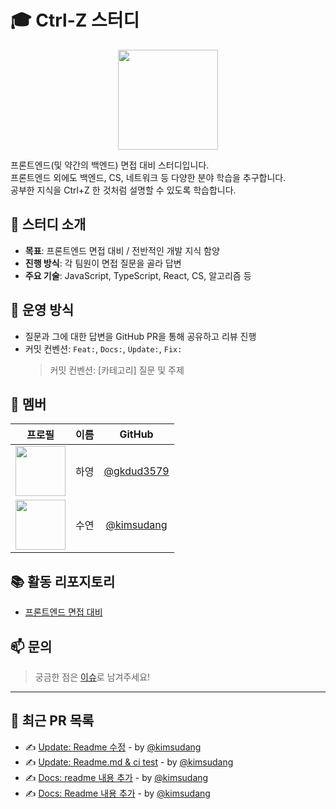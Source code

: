 # 🎓 Ctrl-Z 스터디

<p align="center">
  <img src="https://github.com/user-attachments/assets/adfd4261-d11b-4477-85fe-c98b9db82075" width="160" />
</p>

프론트엔드(및 약간의 백엔드) 면접 대비 스터디입니다. <br>
프론트엔드 외에도 백엔드, CS, 네트워크 등 다양한 분야 학습을 추구합니다. <br>
공부한 지식을 Ctrl+Z 한 것처럼 설명할 수 있도록 학습합니다.

## 📌 스터디 소개

- **목표**: 프론트엔드 면접 대비 / 전반적인 개발 지식 함양
- **진행 방식**: 각 팀원이 면접 질문을 골라 답변
- **주요 기술**: JavaScript, TypeScript, React, CS, 알고리즘 등

## 🚀 운영 방식

- 질문과 그에 대한 답변을 GitHub PR을 통해 공유하고 리뷰 진행
- 커밋 컨벤션: `Feat:`, `Docs:`, `Update:`, `Fix:`
  > 커밋 컨벤션: [카테고리] 질문 및 주제

## 👥 멤버

|                                   프로필                                   | 이름 |                   GitHub                   |
| :------------------------------------------------------------------------: | :--: | :----------------------------------------: |
| <img src="https://avatars.githubusercontent.com/gkdud3579" width="80px" /> | 하영 | [@gkdud3579](https://github.com/gkdud3579) |
| <img src="https://avatars.githubusercontent.com/kimsudang" width="80px" /> | 수연 | [@kimsudang](https://github.com/kimsudang) |

## 📚 활동 리포지토리

- [프론트엔드 면접 대비](https://github.com/Team-Ctrl-Z/Hello-Computer/tree/main/Front-end)

## 📫 문의

> 궁금한 점은 [이슈](https://github.com/Team-Ctrl-Z/Hello-Computer/issues)로 남겨주세요!

---
## 🔄 최근 PR 목록
- ✍️ [Update: Readme 수정](https://github.com/Team-Ctrl-Z/Hello-Computer/pull/4) - by [@kimsudang](https://github.com/kimsudang)
- ✍️ [Update: Readme.md & ci test](https://github.com/Team-Ctrl-Z/Hello-Computer/pull/3) - by [@kimsudang](https://github.com/kimsudang)
- ✍️ [Docs: readme 내용 추가](https://github.com/Team-Ctrl-Z/Hello-Computer/pull/2) - by [@kimsudang](https://github.com/kimsudang)
- ✍️ [Docs: Readme 내용 추가](https://github.com/Team-Ctrl-Z/Hello-Computer/pull/1) - by [@kimsudang](https://github.com/kimsudang)
